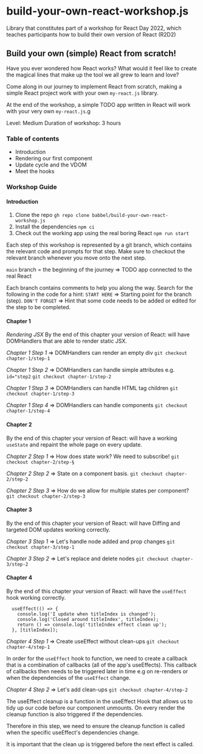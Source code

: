 # build-your-own-react-workshop.js

Library that constitutes part of a workshop for React Day 2022, which teaches participants how to build their own version of React (R2D2)

## Build your own (simple) React from scratch!

Have you ever wondered how React works?
What would it feel like to create the magical lines that make up the tool we all grew to learn and love?

Come along in our journey to implement React from scratch, making a simple React project work with your own `my-react.js` library.

At the end of the workshop, a simple TODO app written in React will work with your very own `my-react.js`.g

Level: Medium
Duration of workshop: 3 hours

### Table of contents

- Introduction
- Rendering our first component
- Update cycle and the VDOM
- Meet the hooks

### Workshop Guide

#### Introduction

1. Clone the repo `gh repo clone babbel/build-your-own-react-workshop.js`
2. Install the dependencies `npm ci`
3. Check out the working app using the real boring React `npm run start`

Each step of this workshop is represented by a git branch, which contains the relevant code and prompts for that step. Make sure to checkout the relevant branch whenever you move onto the next step.

`main` branch = the beginning of the journey => TODO app connected to the real React

Each branch contains comments to help you along the way. Search for the following in the code for a hint:
`START HERE` => Starting point for the branch (step).
`DON'T FORGET` => Hint that some code needs to be added or edited for the step to be completed.

#### Chapter 1

_Rendering JSX_
By the end of this chapter your version of React: will have DOMHandlers that are able to render static JSX.

_Chapter 1 Step 1_ => DOMHandlers can render an empty div
`git checkout chapter-1/step-1`

_Chapter 1 Step 2_ => DOMHandlers can handle simple attributes
e.g. `id="step2`
`git checkout chapter-1/step-2`

_Chapter 1 Step 3_ => DOMHandlers can handle HTML tag children
`git checkout chapter-1/step-3`

_Chapter 1 Step 4_ => DOMHandlers can handle components
`git checkout chapter-1/step-4`

#### Chapter 2

By the end of this chapter your version of React: will have a working `useState` and repaint the whole page on every update.

_Chapter 2 Step 1_ => How does state work? We need to subscribe!
`git checkout chapter-2/step-§`

_Chapter 2 Step 2_ => State on a component basis.
`git checkout chapter-2/step-2`

_Chapter 2 Step 3_ => How do we allow for multiple states per component?
`git checkout chapter-2/step-3`

#### Chapter 3

By the end of this chapter your version of React: will have Diffing and targeted DOM updates working correctly.

_Chapter 3 Step 1_ => Let's handle node added and prop changes
`git checkout chapter-3/step-1`

_Chapter 3 Step 2_ => Let's replace and delete nodes
`git checkout chapter-3/step-2`

#### Chapter 4

By the end of this chapter your version of React: will have the `useEffect` hook working correctly.

```
  useEffect(() => {
    console.log('I update when titleIndex is changed');
    console.log('Closed around titleIndex', titleIndex);
    return () => console.log('titleIndex effect clean up');
  }, [titleIndex]);
```

_Chapter 4 Step 1_ => Create useEffect without clean-ups
`git checkout chapter-4/step-1`

In order for the `useEffect` hook to function, we need to create a callback that is a combination of callbacks (all of the app's useEffects). This callback of callbacks then needs to be triggered later in time e.g on re-renders or when the dependencies of the `useEffect` change.

_Chapter 4 Step 2_ => Let's add clean-ups
`git checkout chapter-4/step-2`

The useEffect cleanup is a function in the useEffect Hook that allows us to tidy up our code before our component unmounts. On every render the cleanup function is also triggered if the dependencies.

Therefore in this step, we need to ensure the cleanup function is called when the specific useEffect's dependencies change.

It is important that the clean up is triggered before the next effect is called.
